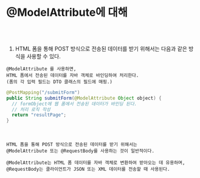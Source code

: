 # @ModelAttribute에 대해

<br /><br />

1. HTML 폼을 통해 POST 방식으로 전송된 데이터를 받기 위해서는 다음과 같은 방식을 사용할 수 있다.
```
@ModelAttribute 를 사용하면,
HTML 폼에서 전송된 데이터를 자바 객체로 바인딩하여 처리한다.
(폼의 각 입력 필드는 DTO 클래스의 필드에 매핑.)
```
```java
@PostMapping("/submitForm")
public String submitForm(@ModelAttribute Object object) {
  // formObject에 웹 폼에서 전송된 데이터가 바인딩 된다.
  // 처리 로직 작성
  return "resultPage";
}
```

<br />

```
HTML 폼을 통해 POST 방식으로 전송된 데이터를 받기 위해서는
@ModelAttribute 또는 @RequestBody를 사용하는 것이 일반적이다.

@ModelAttribute는 HTML 폼 데이터를 자바 객체로 변환하여 받아오는 데 유용하며,
@RequestBody는 클라이언트가 JSON 또는 XML 데이터를 전송할 때 사용된다.
```
